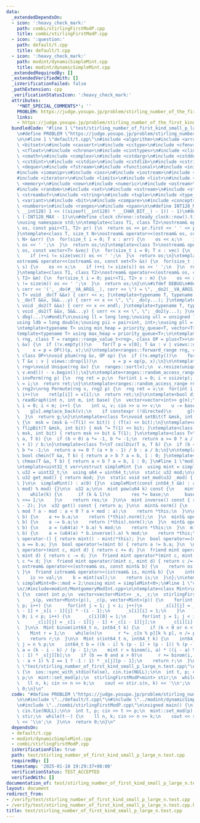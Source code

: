 ```yaml
---
data:
  _extendedDependsOn:
  - icon: ':heavy_check_mark:'
    path: combi/stirlingFirstModP.cpp
    title: combi/stirlingFirstModP.cpp
  - icon: ':question:'
    path: default/t.cpp
    title: default/t.cpp
  - icon: ':heavy_check_mark:'
    path: modint/dynamicSimpleMint.cpp
    title: modint/dynamicSimpleMint.cpp
  _extendedRequiredBy: []
  _extendedVerifiedWith: []
  _isVerificationFailed: false
  _pathExtension: cpp
  _verificationStatusIcon: ':heavy_check_mark:'
  attributes:
    '*NOT_SPECIAL_COMMENTS*': ''
    PROBLEM: https://judge.yosupo.jp/problem/stirling_number_of_the_first_kind_small_p_large_n
    links:
    - https://judge.yosupo.jp/problem/stirling_number_of_the_first_kind_small_p_large_n
  bundledCode: "#line 1 \"test/stirling_number_of_first_kind_small_p_large_n.test.cpp\"\
    \n#define PROBLEM \"https://judge.yosupo.jp/problem/stirling_number_of_the_first_kind_small_p_large_n\"\
    \n\n#line 1 \"default/t.cpp\"\n#include <algorithm>\n#include <array>\n#include\
    \ <bitset>\n#include <cassert>\n#include <cctype>\n#include <cfenv>\n#include\
    \ <cfloat>\n#include <chrono>\n#include <cinttypes>\n#include <climits>\n#include\
    \ <cmath>\n#include <complex>\n#include <cstdarg>\n#include <cstddef>\n#include\
    \ <cstdint>\n#include <cstdio>\n#include <cstdlib>\n#include <cstring>\n#include\
    \ <deque>\n#include <fstream>\n#include <functional>\n#include <initializer_list>\n\
    #include <iomanip>\n#include <ios>\n#include <iostream>\n#include <istream>\n\
    #include <iterator>\n#include <limits>\n#include <list>\n#include <map>\n#include\
    \ <memory>\n#include <new>\n#include <numeric>\n#include <ostream>\n#include <queue>\n\
    #include <random>\n#include <set>\n#include <sstream>\n#include <stack>\n#include\
    \ <streambuf>\n#include <string>\n#include <tuple>\n#include <type_traits>\n#include\
    \ <variant>\n#include <bit>\n#include <compare>\n#include <concepts>\n#include\
    \ <numbers>\n#include <ranges>\n#include <span>\n\n#define INT128_MAX (__int128)(((unsigned\
    \ __int128) 1 << ((sizeof(__int128) * __CHAR_BIT__) - 1)) - 1)\n#define INT128_MIN\
    \ (-INT128_MAX - 1)\n\n#define clock chrono::steady_clock::now().time_since_epoch().count()\n\
    \nusing namespace std;\n\ntemplate<class T1, class T2>\nostream& operator<<(ostream&\
    \ os, const pair<T1, T2> pr) {\n  return os << pr.first << ' ' << pr.second;\n\
    }\ntemplate<class T, size_t N>\nostream& operator<<(ostream& os, const array<T,\
    \ N> &arr) {\n  for(size_t i = 0; T x : arr) {\n    os << x;\n    if (++i != N)\
    \ os << ' ';\n  }\n  return os;\n}\ntemplate<class T>\nostream& operator<<(ostream&\
    \ os, const vector<T> &vec) {\n  for(size_t i = 0; T x : vec) {\n    os << x;\n\
    \    if (++i != size(vec)) os << ' ';\n  }\n  return os;\n}\ntemplate<class T>\n\
    ostream& operator<<(ostream& os, const set<T> &s) {\n  for(size_t i = 0; T x :\
    \ s) {\n    os << x;\n    if (++i != size(s)) os << ' ';\n  }\n  return os;\n\
    }\ntemplate<class T1, class T2>\nostream& operator<<(ostream& os, const map<T1,\
    \ T2> &m) {\n  for(size_t i = 0; pair<T1, T2> x : m) {\n    os << x;\n    if (++i\
    \ != size(m)) os << ' ';\n  }\n  return os;\n}\n\n#ifdef DEBUG\n#define dbg(...)\
    \ cerr << '(', _do(#__VA_ARGS__), cerr << \") = \", _do2(__VA_ARGS__)\ntemplate<typename\
    \ T> void _do(T &&x) { cerr << x; }\ntemplate<typename T, typename ...S> void\
    \ _do(T &&x, S&&...y) { cerr << x << \", \"; _do(y...); }\ntemplate<typename T>\
    \ void _do2(T &&x) { cerr << x << endl; }\ntemplate<typename T, typename ...S>\
    \ void _do2(T &&x, S&&...y) { cerr << x << \", \"; _do2(y...); }\n#else\n#define\
    \ dbg(...)\n#endif\n\nusing ll = long long;\nusing ull = unsigned long long;\n\
    using ldb = long double;\nusing pii = pair<int, int>;\nusing pll = pair<ll, ll>;\n\
    \ntemplate<typename T> using min_heap = priority_queue<T, vector<T>, greater<T>>;\n\
    template<typename T> using max_heap = priority_queue<T>;\n\ntemplate<ranges::forward_range\
    \ rng, class T = ranges::range_value_t<rng>, class OP = plus<T>>\nvoid pSum(rng\
    \ &v) {\n  if (!v.empty())\n    for(T p = v[0]; T &x : v | views::drop(1))\n \
    \     x = p = OP()(p, x);\n}\ntemplate<ranges::forward_range rng, class T = ranges::range_value_t<rng>,\
    \ class OP>\nvoid pSum(rng &v, OP op) {\n  if (!v.empty())\n    for(T p = v[0];\
    \ T &x : v | views::drop(1))\n      x = p = op(p, x);\n}\n\ntemplate<ranges::forward_range\
    \ rng>\nvoid Unique(rng &v) {\n  ranges::sort(v);\n  v.resize(unique(v.begin(),\
    \ v.end()) - v.begin());\n}\n\ntemplate<ranges::random_access_range rng>\nrng\
    \ invPerm(rng p) {\n  rng ret = p;\n  for(int i = 0; i < ssize(p); i++)\n    ret[p[i]]\
    \ = i;\n  return ret;\n}\n\ntemplate<ranges::random_access_range rng, ranges::random_access_range\
    \ rng2>\nrng Permute(rng v, rng2 p) {\n  rng ret = v;\n  for(int i = 0; i < ssize(p);\
    \ i++)\n    ret[p[i]] = v[i];\n  return ret;\n}\n\ntemplate<bool directed>\nvector<vector<int>>\
    \ readGraph(int n, int m, int base) {\n  vector<vector<int>> g(n);\n  for(int\
    \ i = 0; i < m; i++) {\n    int u, v; cin >> u >> v;\n    u -= base, v -= base;\n\
    \    g[u].emplace_back(v);\n    if constexpr (!directed)\n      g[v].emplace_back(u);\n\
    \  }\n  return g;\n}\n\ntemplate<class T>\nvoid setBit(T &msk, int bit, bool x)\
    \ {\n  msk = (msk & ~(T(1) << bit)) | (T(x) << bit);\n}\ntemplate<class T> void\
    \ flipBit(T &msk, int bit) { msk ^= T(1) << bit; }\ntemplate<class T> bool getBit(T\
    \ msk, int bit) { return msk >> bit & T(1); }\n\ntemplate<class T>\nT floorDiv(T\
    \ a, T b) {\n  if (b < 0) a *= -1, b *= -1;\n  return a >= 0 ? a / b : (a - b\
    \ + 1) / b;\n}\ntemplate<class T>\nT ceilDiv(T a, T b) {\n  if (b < 0) a *= -1,\
    \ b *= -1;\n  return a >= 0 ? (a + b - 1) / b : a / b;\n}\n\ntemplate<class T>\
    \ bool chmin(T &a, T b) { return a > b ? a = b, 1 : 0; }\ntemplate<class T> bool\
    \ chmax(T &a, T b) { return a < b ? a = b, 1 : 0; }\n#line 1 \"modint/dynamicSimpleMint.cpp\"\
    \ntemplate<uint32_t ver>\nstruct simpleMint {\n  using mint = simpleMint;\n  using\
    \ u32 = uint32_t;\n  using u64 = uint64_t;\n\n  static u32 mod;\n\n  static constexpr\
    \ u32 get_mod() { return mod; }\n  static void set_mod(u32 _mod) { mod = _mod;\
    \ }\n\n  simpleMint() : a(0) {}\n  simpleMint(const int64_t &b) : a((b % mod +\
    \ mod) % mod) {}\n\n  u32 a;\n\n  mint pow(u64 k) const {\n    mint res(1), base(*this);\n\
    \    while(k) {\n      if (k & 1)\n        res *= base;\n      base *= base, k\
    \ >>= 1;\n    }\n    return res;\n  }\n\n  mint inverse() const { return (*this).pow(mod\
    \ - 2); }\n  u32 get() const { return a; }\n\n  mint& norm() {\n    a = (a >=\
    \ mod ? a - mod : a < 0 ? a + mod : a);\n    return *this;\n  }\n\n  mint& operator+=(mint\
    \ b) {\n    a += b.a;\n    return (*this).norm();\n  }\n  mint& operator-=(mint\
    \ b) {\n    a -= b.a;\n    return (*this).norm();\n  }\n  mint& operator*=(mint\
    \ b) {\n    a = (u64(a) * b.a) % mod;\n    return *this;\n  }\n  mint& operator/=(mint\
    \ b) {\n    a = (u64(a) * b.inverse().a) % mod;\n    return *this;\n  }\n\n  mint\
    \ operator-() { return mint() - mint(*this); }\n  bool operator==(mint b) { return\
    \ a == b.a; }\n  bool operator!=(mint b) { return a != b.a; }\n  \n  friend mint\
    \ operator+(mint c, mint d) { return c += d; }\n  friend mint operator-(mint c,\
    \ mint d) { return c -= d; }\n  friend mint operator*(mint c, mint d) { return\
    \ c *= d; }\n  friend mint operator/(mint c, mint d) { return c /= d; }\n\n  friend\
    \ ostream& operator<<(ostream& os, const mint& b) {\n    return os << b.a;\n \
    \ }\n  friend istream& operator>>(istream& is, mint& b) {\n    int64_t val;\n\
    \    is >> val;\n    b = mint(val);\n    return is;\n  }\n};\n\ntemplate<> uint32_t\
    \ simpleMint<0>::mod = 2;\nusing mint = simpleMint<0>;\n#line 1 \"combi/stirlingFirstModP.cpp\"\
    \n//#include<modint/MontgomeryModInt.cpp>\n\ntemplate<class Mint>\nstruct stirlingFirstModP\
    \ {\n  const int p;\n  vector<vector<Mint>> _s, _c;\n  stirlingFirstModP() : p(Mint::get_mod()),\n\
    \    _s(p, vector<Mint>(p)), _c(p, vector<Mint>(p)) {\n    for(int i = 0; i <\
    \ p; i++) {\n      for(int j = 1; j < i; j++)\n        _s[i][j] = _s[i - 1][j\
    \ - 1] + _s[i - 1][j] * -(i - 1);\n      _s[i][i] = 1;\n    }\n    for(int i =\
    \ 0; i < p; i++) {\n      _c[i][0] = 1;\n      for(int j = 1; j < i; j++)\n  \
    \      _c[i][j] = _c[i - 1][j - 1] + _c[i - 1][j];\n      _c[i][i] = 1;\n    }\n\
    \  }\n\n  Mint binom(int64_t n, int64_t k) {\n    if (k < 0 or n < k) return Mint(0);\n\
    \    Mint r = 1;\n    while(n)\n      r *= _c[n % p][k % p], n /= p, k /= p;\n\
    \    return r;\n  }\n\n  Mint s(int64_t n, int64_t k) {\n    int64_t i = n / p,\
    \ j = n % p;\n    int64_t b = ((k - i) % (p - 1) + (p - 1)) % (p - 1);\n    int64_t\
    \ a = (k - i - b) / (p - 1);\n    mint r = binom(i, a) * ((i - a) % 2 == 1 ? -1\
    \ : 1) * _s[j][b];\n    if (b == 0 and a > 0)\n      r += binom(i, a - 1) * ((i\
    \ - a + 1) % 2 == 1 ? -1 : 1) * _s[j][p - 1];\n    return r;\n  }\n};\n#line 6\
    \ \"test/stirling_number_of_first_kind_small_p_large_n.test.cpp\"\n\nsigned main()\
    \ {\n  ios::sync_with_stdio(false), cin.tie(NULL);\n\n  int t, p; cin >> t >>\
    \ p;\n  mint::set_mod(p);\n  stirlingFirstModP<mint> stir;\n  while(t--) {\n \
    \   ll n, k; cin >> n >> k;\n    cout << stir.s(n, k) << '\\n';\n  }\n\n  return\
    \ 0;\n}\n"
  code: "#define PROBLEM \"https://judge.yosupo.jp/problem/stirling_number_of_the_first_kind_small_p_large_n\"\
    \n\n#include \"../default/t.cpp\"\n#include \"../modint/dynamicSimpleMint.cpp\"\
    \n#include \"../combi/stirlingFirstModP.cpp\"\n\nsigned main() {\n  ios::sync_with_stdio(false),\
    \ cin.tie(NULL);\n\n  int t, p; cin >> t >> p;\n  mint::set_mod(p);\n  stirlingFirstModP<mint>\
    \ stir;\n  while(t--) {\n    ll n, k; cin >> n >> k;\n    cout << stir.s(n, k)\
    \ << '\\n';\n  }\n\n  return 0;\n}\n"
  dependsOn:
  - default/t.cpp
  - modint/dynamicSimpleMint.cpp
  - combi/stirlingFirstModP.cpp
  isVerificationFile: true
  path: test/stirling_number_of_first_kind_small_p_large_n.test.cpp
  requiredBy: []
  timestamp: '2025-01-18 19:29:37+08:00'
  verificationStatus: TEST_ACCEPTED
  verifiedWith: []
documentation_of: test/stirling_number_of_first_kind_small_p_large_n.test.cpp
layout: document
redirect_from:
- /verify/test/stirling_number_of_first_kind_small_p_large_n.test.cpp
- /verify/test/stirling_number_of_first_kind_small_p_large_n.test.cpp.html
title: test/stirling_number_of_first_kind_small_p_large_n.test.cpp
---
```

